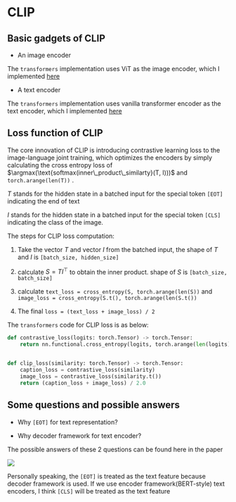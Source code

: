 # CLIP

## Basic gadgets of CLIP

- An image encoder

The `transformers` implementation uses ViT as the image encoder, which I implemented [here](https://github.com/SchweitzerGAO/Hands-on-MLLM/tree/main/vit)

- A text encoder

The `transformers` implementation uses vanilla transformer encoder as the text encoder, which I implemented [here](https://github.com/SchweitzerGAO/Hands-on-MLLM/tree/main/transformer)

## Loss function of CLIP

The core innovation of CLIP is introducing contrastive learning loss to the image-language joint training, which optimizes the encoders by simply calculating the cross entropy loss of  $\argmax(\text{softmax(inner\_product\_similarty}(T, I)))$ and `torch.arange(len(T))` .

$T$ stands for the hidden state in a batched input for the special token `[EOT]` indicating the end of text

$I$ stands for the hidden state in a batched input for the special token `[CLS]` indicating the class of the image. 

The steps for CLIP loss computation:

1. Take the vector $T$ and vector $I$ from the batched input, the shape of $T$ and $I$ is `[batch_size, hidden_size]`

2. calculate $S =TI^\top$ to obtain the inner product. shape of $S$ is `[batch_size, batch_size]`

3. calculate `text_loss = cross_entropy(S, torch.arange(len(S))` and `image_loss = cross_entropy(S.t(), torch.arange(len(S.t())`

4. The final `loss = (text_loss + image_loss) / 2`

The `transformers` code for CLIP loss is as below:

```py
def contrastive_loss(logits: torch.Tensor) -> torch.Tensor:
    return nn.functional.cross_entropy(logits, torch.arange(len(logits), device=logits.device))


def clip_loss(similarity: torch.Tensor) -> torch.Tensor:
    caption_loss = contrastive_loss(similarity)
    image_loss = contrastive_loss(similarity.t())
    return (caption_loss + image_loss) / 2.0
```

## Some questions and possible answers

- Why `[EOT]` for text representation?

- Why decoder framework for text encoder?

The possible answers of these 2 questions can be found here in the paper

![](img/1.PNG)

Personally speaking, the `[EOT]` is treated as the text feature because decoder framework is used. If we use encoder framework(BERT-style) text encoders, I think `[CLS]` will be treated as the text feature
